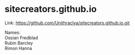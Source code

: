 # sitecreators.github.io

Link: https://github.com/Unithraclya/sitecreators.github.io.git

Names:
<br/>
Ossian Fredblad
<br/>
Rubin Barcley
<br/>
Rimon Hanna
